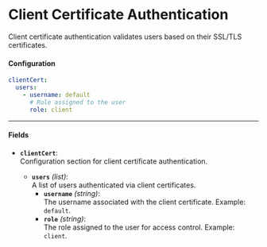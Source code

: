 # Client Certificate Authentication <Badge type="tip" text="Clinical Domain Agent" /><Badge type="tip" text="Research Domain Agent" /><Badge type="tip" text="Trust Center Agent" />

Client certificate authentication validates users based on their SSL/TLS certificates.

#### Configuration

```yaml
clientCert:
  users:
    - username: default
      # Role assigned to the user
      role: client
```

---

#### Fields

- **`clientCert`**:  
  Configuration section for client certificate authentication.

    - **`users`** *(list)*:  
      A list of users authenticated via client certificates.
        - **`username`** *(string)*:  
          The username associated with the client certificate. Example: `default`.
        - **`role`** *(string)*:  
          The role assigned to the user for access control. Example: `client`.
